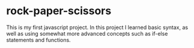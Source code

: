 # rock-paper-scissors

This is my first javascript project. In this project I learned basic syntax, as well as using somewhat more advanced concepts such as if-else statements and functions.
